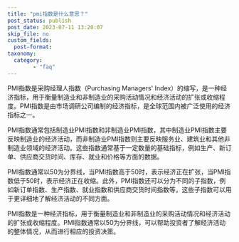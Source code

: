 ```yaml
---
title: "pmi指数是什么意思？"
post_status: publish
post_date: 2023-07-11 13:20:07
skip_file: no
custom_fields: 
  post-format: 
taxonomy:
  category:
        - "faq"
---
```


PMI指数是采购经理人指数（Purchasing Managers' Index）的缩写，是一种经济指标，用于衡量制造业和非制造业的采购活动情况和经济活动的扩张或收缩程度。PMI指数是由市场调研公司编制的经济指标，是全球范围内被广泛使用的经济指标之一。

PMI指数通常包括制造业PMI指数和非制造业PMI指数，其中制造业PMI指数主要反映制造业的经济活动，而非制造业PMI指数则主要反映服务业、建筑业和其他非制造业领域的经济活动。这些指数通常基于一定数量的基础指标，例如生产、新订单、供应商交货时间、库存、就业和价格等方面的数据。

PMI指数通常以50为分界线，当PMI指数高于50时，表示经济正在扩张，当PMI指数低于50时，表示经济正在收缩。此外，PMI指数还可以分为不同的子指数，例如新订单指数、生产指数、就业指数和供应商交货时间指数等，这些子指数可以用于更详细地了解经济活动的不同方面。

PMI指数是一种经济指标，用于衡量制造业和非制造业的采购活动情况和经济活动的扩张或收缩程度。PMI指数通常以50为分界线，可以帮助投资者了解经济活动的整体情况，从而进行相应的投资决策。
